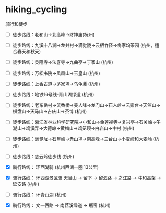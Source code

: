 # hiking_cycling
骑行和徒步

- [ ] 徒步路线：老和山→北高峰→财神庙(杭州)
- [ ] 徒步路线：九溪十八涧→龙井村→满觉陇→云栖竹径→梅家坞茶园 (杭州，适合春天和秋天)
- [ ] 徒步路线：灵隐寺→法喜寺→九曲亭→丁家山 (杭州)
- [ ] 徒步路线：万松书院→凤凰山→玉皇山 (杭州)
- [ ] 徒步路线：上香古道→茅家埠→乌龟潭 (杭州)
- [ ] 徒步路线：地铁16号线-青山湖绿道 (杭州)
- [ ] 徒步路线：老东岳村→流香桥→美人峰→龙门山→石人岭→云雾台→天竺山→棋盘山→天马山→吉庆山→茶博 (杭州)
- [ ] 徒步路线：浙江省林业科学研究院→小和山→金莲禅寺→复兴亭→石关岭→午潮山→鸡溪弄→大德岭→黄梅山→鸡笼顶→白岩山→中村 (杭州)
- [ ] 徒步路线：满觉陇→石屋岭→赤山埠→南高峰→三台山→小麦岭和大麦岭 (杭州)
- [ ] 徒步路线：慈云岭徒步线 (杭州)

- [x] 骑行路线： 环西湖骑 (杭州西湖一圈 13公里) 
- [x] 骑行路线： 环西湖景区骑 天目山 -> 留下 -> 留泗路 -> 之江路 -> 中和高架 -> 延安路 (杭州)
- [ ] 骑行路线： 环青山湖 (杭州)
- [x] 骑行路线： 文一西路 -> 南苕溪绿道 -> 瓶窑 (杭州)
